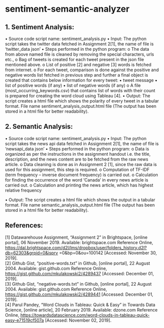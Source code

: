 # sentiment-semantic-analyzer

## 1. Sentiment Analysis:
• Source code script name: sentiment_analysis.py
• Input: The python script takes the twitter data fetched in Assignment 2[1], the
name of file is ‘twitter_data json’
• Steps performed in the python program:
o The data from above named file is cleaned by removing the special characters, urls etc.,
o Bag of tweets is created for each tweet present in the json file mentioned above.
o List of positive [2] and negative [3] words is fetched from internet. o For each tweet, comparison is done against the positive and negative
words list fetched in previous step and further a final object is created that contains below information for every tweet:
▪ tweet message
▪ list of positive words (if any) ▪ list of negative words (if any)
o A file (most_occurring_keywords.csv) that contains list of words with their count is prepared for creating the word cloud using Tableau [4].
• Output: The script creates a html file which shows the polarity of every tweet in a tabular format. File name sentiment_analysis_output.html file (The output has been stored in a html file for better readability).

## 2. Semantic Analysis:
• Source code script name: sentiment_analysis.py
• Input: The python script takes the news api data fetched in Assignment 2[1], the
name of file is ‘newsapi_data json’
• Steps performed in the python program:
o Data is organized as per the instructions in the assignment handout i.e. the title, description, and the news content are to be fetched from the raw news article.
o Data cleaning is done as in Assignment 2 [1], since the raw data is used for this assignment, this step is required.
o Computation of TF-IDF (term frequency – inverse document frequency) is carried out.
o Calculation for finding the occurrence of the word ‘Canada’ in every news article is carried out.
o Calculation and printing the news article, which has highest relative frequency
    
• Output: The script creates a html file which shows the output in a tabular format. File name semantic_analysis_output.html file (The output has been stored in a html file for better readability).


## References:
[1] Datawarehouse Assignment, “Assignment 2” in Brightspace, [online portal], 06 November 2019. Available: brightspace.com Reference Online, https://dal.brightspace.com/d2l/lms/dropbox/user/folders_history.d2l?db=62303&grpid=0&isprv =0&bp=0&ou=100142 [Accessed: November 30, 2019].<br/>
[2] Github Gist, “positive-words.txt” in Github, [online portal], 22 August 2004. Available: gist.github.com Reference Online, https://gist.github.com/mkulakowski2/4289437 [Accessed: December 01, 2019].<br/>
[3] Github Gist, “negative-words.txt” in Github, [online portal], 22 August 2004. Available: gist.github.com Reference Online, https://gist.github.com/mkulakowski2/4289441 [Accessed: December 01, 2019].<br/>
[4] Parul Pandey, “Word Clouds in Tableau: Quick & Easy” in Towards Data Science, [online article], 20 February 2019. Available: dzone.com Reference Online, https://towardsdatascience.com/word-clouds-in-tableau-quick-easy-e71519cf507a [Accessed: November 02, 2019].
